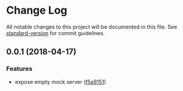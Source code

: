 # Change Log

All notable changes to this project will be documented in this file. See [standard-version](https://github.com/conventional-changelog/standard-version) for commit guidelines.

<a name="0.0.1"></a>

## 0.0.1 (2018-04-17)

### Features

* expose empty mock server ([f5a9151](https://github.com/mesosphere/mockserver/commit/f5a9151))
